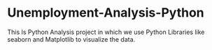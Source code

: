 # Unemployment-Analysis-Python
This Is Python Analysis project in which we use Python Libraries like seaborn and Matplotlib to visualize the data.
